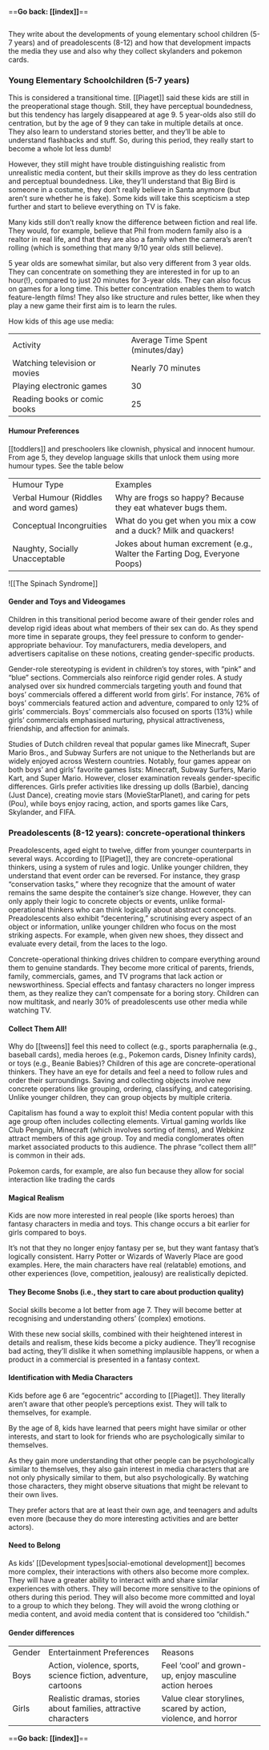 ==**Go back: [[index]]**==
```table-of-contents
```

They write about the developments of young elementary school children (5-7 years) and of preadolescents (8-12) and how that development impacts the media they use and also why they collect skylanders and pokemon cards.


### Young Elementary Schoolchildren (5-7 years)
This is considered a transitional time. [[Piaget]] said these kids are still in the preoperational stage though. Still, they have perceptual boundedness, but this tendency has largely disappeared at age 9. 5 year-olds also still do centration, but by the age of 9 they can take in multiple details at once. They also learn to understand stories better, and they’ll be able to understand flashbacks and stuff. So, during this period, they really start to become a whole lot less dumb!

However, they still might have trouble distinguishing realistic from unrealistic media content, but their skills improve as they do less centration and perceptual boundedness. Like, they’ll understand that Big Bird is someone in a costume, they don’t really believe in Santa anymore (but aren’t sure whether he is fake). Some kids will take this scepticism a step further and start to believe everything on TV is fake.

Many kids still don’t really know the difference between fiction and real life. They would, for example, believe that Phil from modern family also is a realtor in real life, and that they are also a family when the camera’s aren’t rolling (which is something that many 9/10 year olds still believe).

5 year olds are somewhat similar, but also very different from 3 year olds. They can concentrate on something they are interested in for up to an hour(!), compared to just 20 minutes for 3-year olds. They can also focus on games for a long time. This better concentration enables them to watch feature-length films! They also like structure and rules better, like when they play a new game their first aim is to learn the rules.

How kids of this age use media:

|   |   |
|---|---|
|Activity|Average Time Spent (minutes/day)|
|Watching television or movies|Nearly 70 minutes|
|Playing electronic games|30|
|Reading books or comic books|25|

  

#### Humour Preferences

[[toddlers]] and preschoolers like clownish, physical and innocent humour. From age 5, they develop language skills that unlock them using more humour types. See the table below

|   |   |
|---|---|
|Humour Type|Examples|
|Verbal Humour (Riddles and word games)|Why are frogs so happy? Because they eat whatever bugs them.|
|Conceptual Incongruities|What do you get when you mix a cow and a duck? Milk and quackers!|
|Naughty, Socially Unacceptable|Jokes about human excrement (e.g., Walter the Farting Dog, Everyone Poops)|

![[The Spinach Syndrome]]

#### Gender and Toys and Videogames

Children in this transitional period become aware of their gender roles and develop rigid ideas about what members of their sex can do. As they spend more time in separate groups, they feel pressure to conform to gender-appropriate behaviour. Toy manufacturers, media developers, and advertisers capitalise on these notions, creating gender-specific products.

Gender-role stereotyping is evident in children’s toy stores, with “pink” and “blue” sections. Commercials also reinforce rigid gender roles. A study analysed over six hundred commercials targeting youth and found that boys’ commercials offered a different world from girls’. For instance, 76% of boys’ commercials featured action and adventure, compared to only 12% of girls’ commercials. Boys’ commercials also focused on sports (13%) while girls’ commercials emphasised nurturing, physical attractiveness, friendship, and affection for animals.

Studies of Dutch children reveal that popular games like Minecraft, Super Mario Bros., and Subway Surfers are not unique to the Netherlands but are widely enjoyed across Western countries. Notably, four games appear on both boys’ and girls’ favorite games lists: Minecraft, Subway Surfers, Mario Kart, and Super Mario. However, closer examination reveals gender-specific differences. Girls prefer activities like dressing up dolls (Barbie), dancing (Just Dance), creating movie stars (MovieStarPlanet), and caring for pets (Pou), while boys enjoy racing, action, and sports games like Cars, Skylander, and FIFA.

### Preadolescents (8-12 years): concrete-operational thinkers

Preadolescents, aged eight to twelve, differ from younger counterparts in several ways. According to [[Piaget]], they are concrete-operational thinkers, using a system of rules and logic. Unlike younger children, they understand that event order can be reversed. For instance, they grasp “conservation tasks,” where they recognize that the amount of water remains the same despite the container’s size change. However, they can only apply their logic to concrete objects or events, unlike formal-operational thinkers who can think logically about abstract concepts. Preadolescents also exhibit “decentering,” scrutinising every aspect of an object or information, unlike younger children who focus on the most striking aspects. For example, when given new shoes, they dissect and evaluate every detail, from the laces to the logo.

Concrete-operational thinking drives children to compare everything around them to genuine standards. They become more critical of parents, friends, family, commercials, games, and TV programs that lack action or newsworthiness. Special effects and fantasy characters no longer impress them, as they realize they can’t compensate for a boring story. Children can now multitask, and nearly 30% of preadolescents use other media while watching TV.

#### Collect Them All!

Why do [[tweens]] feel this need to collect (e.g., sports paraphernalia (e.g., baseball cards), media heroes (e.g., Pokemon cards, Disney Infinity cards), or toys (e.g., Beanie Babies)? Children of this age are concrete-operational thinkers. They have an eye for details and feel a need to follow rules and order their surroundings. Saving and collecting objects involve new concrete operations like grouping, ordering, classifying, and categorising. Unlike younger children, they can group objects by multiple criteria.

Capitalism has found a way to exploit this! Media content popular with this age group often includes collecting elements. Virtual gaming worlds like Club Penguin, Minecraft (which involves sorting of items), and Webkinz attract members of this age group. Toy and media conglomerates often market associated products to this audience. The phrase “collect them all!” is common in their ads.

Pokemon cards, for example, are also fun because they allow for social interaction like trading the cards

#### Magical Realism

Kids are now more interested in real people (like sports heroes) than fantasy characters in media and toys. This change occurs a bit earlier for girls compared to boys. 

It’s not that they no longer enjoy fantasy per se, but they want fantasy that’s logically consistent. Harry Potter or Wizards of Waverly Place are good examples. Here, the main characters have real (relatable) emotions, and other experiences (love, competition, jealousy) are realistically depicted.

#### They Become Snobs (i.e., they start to care about production quality)

Social skills become a lot better from age 7. They will become better at recognising and understanding others’ (complex) emotions.

With these new social skills, combined with their heightened interest in details and realism, these kids become a picky audience. They’ll recognise bad acting, they’ll dislike it when something implausible happens, or when a product in a commercial is presented in a fantasy context.

#### Identification with Media Characters

Kids before age 6 are “egocentric” according to [[Piaget]]. They literally aren’t aware that other people’s perceptions exist. They will talk to themselves, for example.

By the age of 8, kids have learned that peers might have similar or other interests, and start to look for friends who are psychologically similar to themselves.

As they gain more understanding that other people can be psychologically similar to themselves, they also gain interest in media characters that are not only physically similar to them, but also psychologically. By watching those characters, they might observe situations that might be relevant to their own lives.

They prefer actors that are at least their own age, and teenagers and adults even more (because they do more interesting activities and are better actors).

#### Need to Belong

As kids’ [[Development types|social-emotional development]] becomes more complex, their interactions with others also become more complex. They will have a greater ability to interact with and share similar experiences with others. They will become more sensitive to the opinions of others during this period. They will also become more committed and loyal to a group to which they belong. They will avoid the wrong clothing or media content, and avoid media content that is considered too “childish.”

#### Gender differences

|   |   |   |
|---|---|---|
|Gender|Entertainment Preferences|Reasons|
|Boys|Action, violence, sports, science fiction, adventure, cartoons|Feel ‘cool’ and grown-up, enjoy masculine action heroes|
|Girls|Realistic dramas, stories about families, attractive characters|Value clear storylines, scared by action, violence, and horror|

  ==**Go back: [[index]]**==